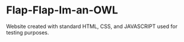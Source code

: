 # Flap-Flap-Im-an-OWL
Website created with standard HTML, CSS, and JAVASCRIPT used for testing purposes.
